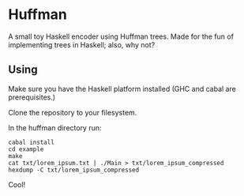 # Huffman

A small toy Haskell encoder using Huffman trees. Made for the fun of implementing trees in Haskell; also, why not?

## Using

Make sure you have the Haskell platform installed (GHC and cabal are prerequisites.)

Clone the repository to your filesystem.

In the huffman directory run:
```
cabal install
cd example
make
cat txt/lorem_ipsum.txt | ./Main > txt/lorem_ipsum_compressed
hexdump -C txt/lorem_ipsum_compressed
```

Cool!
